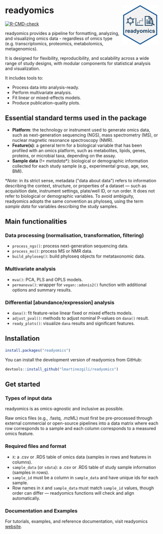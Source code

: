
# readyomics <img src="man/figures/logo.png" align="right" height="130" alt="" />

<!-- badges: start -->
[![R-CMD-check](https://github.com/lmartinezgili/readyomics/actions/workflows/R-CMD-check.yaml/badge.svg)](https://github.com/lmartinezgili/readyomics/actions/workflows/R-CMD-check.yaml)
<!-- badges: end -->

readyomics provides a pipeline for formatting, analyzing, and visualizing omics 
data - regardless of omics type (e.g. transcriptomics, proteomics, metabolomics, 
metagenomics).

It is designed for flexibility, reproducibility, and scalability across a wide 
range of study designs, with modular components for statistical analysis 
and visualization.

It includes tools to:

- Process data into analysis-ready.
- Perform multivariate analysis.
- Fit linear or mixed-effects models.
- Produce publication-quality plots.

## Essential standard terms used in the package
- **Platform**: the technology or instrument used to generate omics data, such as 
  next-generation sequencing (NGS), mass spectrometry (MS), or nuclear magnetic 
  resonance spectroscopy (NMR).
- **Feature(s)**: a general term for a biological variable that has been profiled
  with an omics platform, such as metabolites, lipids, genes, proteins, or 
  microbial taxa, depending on the assay.
- **Sample data** (!= *metadata*\*): biological or demographic information collected 
  for each study sample (e.g., experimental group, age, sex, BMI).

\**Note*: in its strict sense, metadata ("data about data") refers to information 
describing the context, structure, or properties of a dataset — such as acquisition date, 
instrument settings, plate/well ID, or run order. It does not refer to biological 
or demographic variables.
To avoid ambiguity, readyomics adopts the same convention as phyloseq, using the 
term *sample data* for variables describing the study samples.

## Main functionalities

### Data processing (normalisation, transformation, filtering)
- `process_ngs()`: process next-generation sequencing data.
- `process_ms()`: process MS or NMR data.
- `build_phyloseq()`: build phyloseq objects for metataxonomic data.

### Multivariate analysis
- `mva()`: PCA, PLS and OPLS models.
- `permanova()`: wrapper for `vegan::adonis2()` function with additional options 
  and summary results.

### Differential [abundance/expression] analysis
- `dana()`: fit feature-wise linear fixed or mixed effects models.
- `adjust_pval()`: methods to adjust nominal P-values on `dana()` result.
- `ready_plots()`: visualize `dana` results and significant features.

## Installation
``` r
install.packages("readyomics")
```

You can install the development version of readyomics from GitHub:

``` r
devtools::install_github("lmartinezgili/readyomics")
```

## Get started
### Types of input data
readyomics is as omics-agnostic and inclusive as possible. 

Raw omics files (e.g., .fastq, .mzML) must first be pre-processed through 
external commercial or open-source pipelines into a data matrix where each row 
corresponds to a sample and each column corresponds to a measured omics feature.

### Required files and format
- `X`: a .csv or .RDS table of omics data (samples in rows and features in columns).
- `sample_data` (or `sdata`): a .csv or .RDS table of study sample information (samples in rows).
- `sample_id` must be a column in `sample_data` and have unique ids for each sample.
- Row names in `X` and `sample_data` must match `sample_id` values, though order 
  can differ — readyomics functions will check and align automatically.

### Documentation and Examples
For tutorials, examples, and reference documentation, visit readyomics [website](https://lmartinezgili.github.io/readyomics/).
